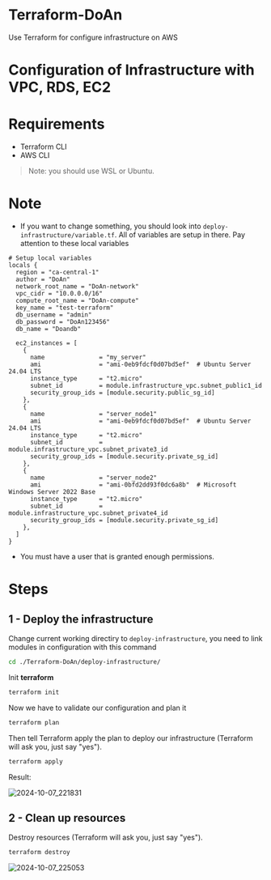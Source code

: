 # Terraform-DoAn
Use Terraform for configure infrastructure on AWS

# Configuration of Infrastructure with VPC, RDS, EC2

# Requirements

- Terraform CLI
- AWS CLI

> Note: you should use WSL or Ubuntu.

# Note

- If you want to change something, you should look into `deploy-infrastructure/variable.tf`. All of variables are setup in there. Pay attention to these local variables

```hcl
# Setup local variables
locals {
  region = "ca-central-1"
  author = "DoAn"
  network_root_name = "DoAn-network"
  vpc_cidr = "10.0.0.0/16"
  compute_root_name = "DoAn-compute"
  key_name = "test-terraform"
  db_username = "admin"
  db_password = "DoAn123456"
  db_name = "Doandb"

  ec2_instances = [
    {
      name               = "my_server"
      ami                = "ami-0eb9fdcf0d07bd5ef"  # Ubuntu Server 24.04 LTS
      instance_type      = "t2.micro"
      subnet_id          = module.infrastructure_vpc.subnet_public1_id
      security_group_ids = [module.security.public_sg_id]
    },
    {
      name               = "server_node1"
      ami                = "ami-0eb9fdcf0d07bd5ef"  # Ubuntu Server 24.04 LTS
      instance_type      = "t2.micro"
      subnet_id          = module.infrastructure_vpc.subnet_private3_id
      security_group_ids = [module.security.private_sg_id]
    },
    {
      name               = "server_node2"
      ami                = "ami-0bfd2dd93f0dc6a8b"  # Microsoft Windows Server 2022 Base
      instance_type      = "t2.micro"
      subnet_id          = module.infrastructure_vpc.subnet_private4_id
      security_group_ids = [module.security.private_sg_id]
    },
  ]
}
```

- You must have a user that is granted enough permissions.

# Steps

## 1 - Deploy the infrastructure

Change current working directiry to `deploy-infrastructure`, you need to link modules in configuration with this command

```bash
cd ./Terraform-DoAn/deploy-infrastructure/
```

Init **terraform**

```bash
terraform init
```

Now we have to validate our configuration and plan it

```bash
terraform plan
```

Then tell Terraform apply the plan to deploy our infrastructure (Terraform will ask you, just say "yes").

```bash
terraform apply
```

Result:

![2024-10-07_221831](https://github.com/user-attachments/assets/2bc86038-345b-4588-ae82-54abeed1471d)

## 2 - Clean up resources

Destroy resources (Terraform will ask you, just say "yes").

```bash
terraform destroy
```

![2024-10-07_225053](https://github.com/user-attachments/assets/4f3cef0e-5258-413b-88b8-c2ceba965a85)
